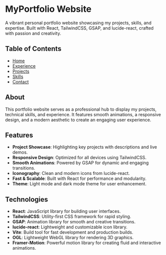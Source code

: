 # MyPortfolio Website

A vibrant personal portfolio website showcasing my projects, skills, and expertise. Built with React, TailwindCSS, GSAP, and lucide-react, crafted with passion and creativity.

## Table of Contents
- [Home](#home)
- [Experience](#experience)
- [Projects](#projects)
- [Skills](#Skills)
- [Contact](#Contact)
  
## About
This portfolio website serves as a professional hub to display my projects, technical skills, and experience. It features smooth animations, a responsive design, and a modern aesthetic to create an engaging user experience.

## Features
- **Project Showcase**: Highlighting key projects with descriptions and live demos.
- **Responsive Design**: Optimized for all devices using TailwindCSS.
- **Smooth Animations**: Powered by GSAP for dynamic and engaging transitions.
- **Iconography**: Clean and modern icons from lucide-react.
- **Fast & Scalable**: Built with React for performance and modularity.
- **Theme**: Light mode and dark mode theme for user enhancement.

## Technologies
- **React**: JavaScript library for building user interfaces.
- **TailwindCSS**: Utility-first CSS framework for rapid styling.
- **GSAP**: Animation library for smooth and creative transitions.
- **lucide-react**: Lightweight and customizable icon library.
- **Vite**: Build tool for fast development and production builds.
- **OGL**: Lightweight WebGL library for rendering 3D graphics.
- **Framer-Motion**: Powerful motion library for creating fluid and interactive animations.
